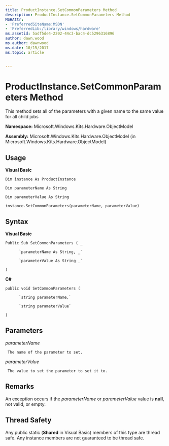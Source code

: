 ```yaml
---
title: ProductInstance.SetCommonParameters Method
description: ProductInstance.SetCommonParameters Method
MSHAttr:
- 'PreferredSiteName:MSDN'
- 'PreferredLib:/library/windows/hardware'
ms.assetid: 5adf5de4-2202-44c3-bac4-dc5296316896
author: dawn.wood
ms.author: dawnwood
ms.date: 10/15/2017
ms.topic: article


---
```


# ProductInstance.SetCommonParameters Method


This method sets all of the parameters with a given name to the same value for all child jobs

**Namespace:** Microsoft.Windows.Kits.Hardware.ObjectModel

**Assembly:** Microsoft.Windows.Kits.Hardware.ObjectModel (in Microsoft.Windows.Kits.Hardware.ObjectModel)

## <span id="Usage"></span><span id="usage"></span><span id="USAGE"></span>Usage


**Visual Basic**

`Dim instance As ProductInstance`

`Dim parameterName As String`

`Dim parameterValue As String`

`instance.SetCommonParameters(parameterName, parameterValue)`

## <span id="Syntax"></span><span id="syntax"></span><span id="SYNTAX"></span>Syntax


**Visual Basic**

`Public Sub SetCommonParameters ( _`

          `parameterName As String, _`

          `parameterValue As String _`

`) `

**C#**

`public void SetCommonParameters (`

          `string parameterName,`

          `string parameterValue`

`)`

## <span id="Parameters"></span><span id="parameters"></span><span id="PARAMETERS"></span>Parameters


*parameterName*

     The name of the parameter to set.

*parameterValue*

     The value to set the parameter to set it to.

## <span id="Remarks"></span><span id="remarks"></span><span id="REMARKS"></span>Remarks


An exception occurs if the *parameterName* or *parameterValue* value is **null**, not valid, or empty.

## <span id="Thread_Safety"></span><span id="thread_safety"></span><span id="THREAD_SAFETY"></span>Thread Safety


Any public static (**Shared** in Visual Basic) members of this type are thread safe. Any instance members are not guaranteed to be thread safe.

 

 






